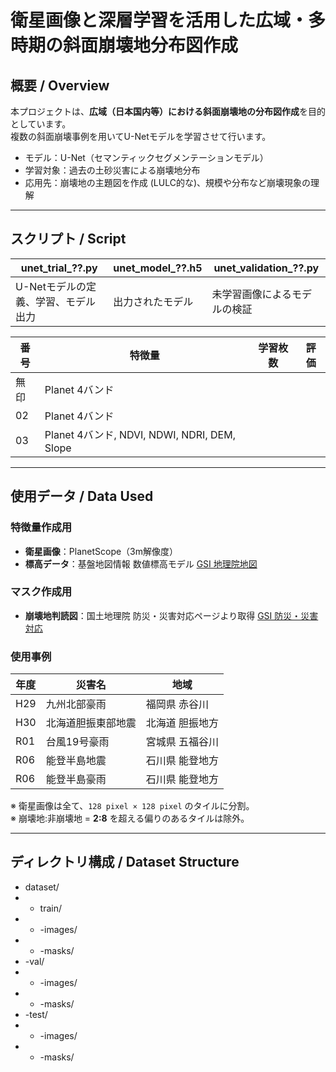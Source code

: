 # 衛星画像と深層学習を活用した広域・多時期の斜面崩壊地分布図作成

## 概要 / Overview

本プロジェクトは、**広域（日本国内等）における斜面崩壊地の分布図作成**を目的としています。  
複数の斜面崩壊事例を用いてU-Netモデルを学習させて行います。

- モデル：U-Net（セマンティックセグメンテーションモデル）
- 学習対象：過去の土砂災害による崩壊地分布
- 応用先：崩壊地の主題図を作成 (LULC的な)、規模や分布など崩壊現象の理解
  
---
## スクリプト / Script

| unet_trial_??.py | unet_model_??.h5 | unet_validation_??.py |
|-----|-----|-----|
| U-Netモデルの定義、学習、モデル出力 | 出力されたモデル | 未学習画像によるモデルの検証 |

| 番号 | 特徴量 | 学習枚数 | 評価 | 
|-----|-----|-----|-----|
| 無印 | Planet 4バンド | | |
| 02 | Planet 4バンド | | |
|03 | Planet 4バンド, NDVI, NDWI, NDRI, DEM, Slope | | |

---

## 使用データ / Data Used

### 特徴量作成用
- **衛星画像**：PlanetScope（3m解像度）
- **標高データ**：基盤地図情報 数値標高モデル [GSI 地理院地図](https://service.gsi.go.jp/kiban/)

### マスク作成用
- **崩壊地判読図**：国土地理院 防災・災害対応ページより取得 [GSI 防災・災害対応](https://www.gsi.go.jp/bousai.html)

### 使用事例
| 年度 | 災害名 | 地域 |
|------|--------|------|
| H29  | 九州北部豪雨         | 福岡県 赤谷川 |
| H30  | 北海道胆振東部地震   | 北海道 胆振地方 |
| R01  | 台風19号豪雨         | 宮城県 五福谷川 |
| R06  | 能登半島地震         | 石川県 能登地方 |
| R06  | 能登半島豪雨         | 石川県 能登地方 |

※ 衛星画像は全て、`128 pixel × 128 pixel` のタイルに分割。  
※ 崩壊地:非崩壊地 = **2:8** を超える偏りのあるタイルは除外。
  
---

## ディレクトリ構成 / Dataset Structure

- dataset/
- - train/     
- - -images/
- - -masks/             
- -val/               
- - -images/
- - -masks/
- -test/
- - -images/
- - -masks/

